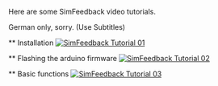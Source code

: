 Here are some SimFeedback video tutorials.

German only, sorry. (Use Subtitles)

** Installation
[![SimFeedback Tutorial 01](https://img.youtube.com/vi/C3OFxPr_RTA/0.jpg)](https://www.youtube.com/watch?v=C3OFxPr_RTA)

** Flashing the arduino firmware
[![SimFeedback Tutorial 02](https://img.youtube.com/vi/s1MtTQjDxds/0.jpg)](https://www.youtube.com/watch?v=s1MtTQjDxds)

** Basic functions
[![SimFeedback Tutorial 03](https://img.youtube.com/vi/g0zS0dfJyBw/0.jpg)](https://www.youtube.com/watch?v=g0zS0dfJyBw)